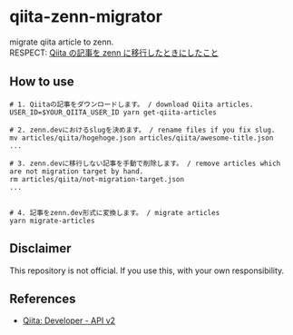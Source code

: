 # qiita-zenn-migrator

migrate qiita article to zenn.  
RESPECT: [Qiita の記事を zenn に移行したときにしたこと](https://zenn.dev/luna_chevalier/articles/ca9cb142a3111944f6af)

## How to use

```shell
# 1. Qiitaの記事をダウンロードします。 / download Qiita articles.
USER_ID=$YOUR_QIITA_USER_ID yarn get-qiita-articles

# 2. zenn.devにおけるslugを決めます。 / rename files if you fix slug.
mv articles/qiita/hogehoge.json articles/qiita/awesome-title.json
...

# 3. zenn.devに移行しない記事を手動で削除します。 / remove articles which are not migration target by hand.
rm articles/qiita/not-migration-target.json
...


# 4. 記事をzenn.dev形式に変換します。 / migrate articles
yarn migrate-articles
```

## Disclaimer

This repository is not official. If you use this, with your own responsibility.

## References

- [Qiita: Developer - API v2](https://qiita.com/api/v2/docs)
